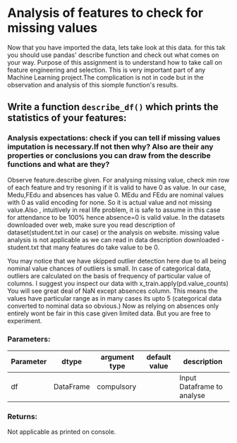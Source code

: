 

# Analysis of features to check for missing values

Now that you have imported the data, lets take look at this data.
for this tak you should use pandas' describe function and check out what comes on your way.
Purpose of this assignment is to understand how to take call on feature engineering and selection.
This is very important part of any Machine Learning project.The complication is not in code but in the observation and analysis of this siomple function's results.

## Write a function `describe_df()` which prints the statistics of your features:
### Analysis expectations: check if you can tell if missing values imputation is necessary.If not then why? Also are their any properties or conclusions you can draw from the describe functions and what are they?
Observe feature.describe given. For analysing missing value, check min row of each feature and try resoning if it is valid to have 0 as value. In our case, Medu,FEdu and absences has value 0. MEdu and FEdu are nominal values with 0 as valid encoding for none. So it is actual value and not missing value.Also , intuitively in real life problem, it is safe to assume in this case for attendance to be 100% hence absence=0 is valid value.
In the datasets downloaded over web, make sure you read description of dataset(student.txt in our case) or the analysis on website.
missing value analysis is not applicable as we can read in data description downloaded - student.txt that many features do take value to be 0.




You may notice that we have skipped outlier detection here due to all being nominal value chances of outliers is small.
In case of categorical data, outliers are calculated on the basis of frequency of particular value of columns.
I suggest you inspect our data with x_train.apply(pd.value_counts)
You will see great deal of NaN except absences column.
This means the values have particular range as in many cases its upto 5 (categorical data converted to nominal data so obvious.)
Now as relying on absences only entirely wont be fair in this case given limited data.
But you are free to experiment.
### Parameters:

| Parameter | dtype | argument type | default value | description |
| --- | --- | --- | --- | --- |
| df | DataFrame | compulsory |  | Input Dataframe to analyse |


### Returns:
Not applicable as printed on console.
